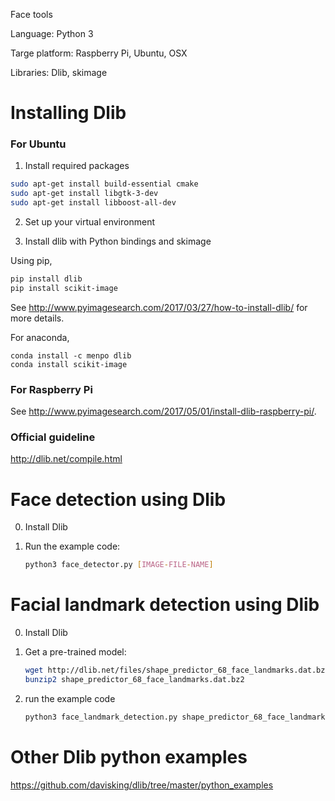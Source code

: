 Face tools

Language: Python 3

Targe platform: Raspberry Pi, Ubuntu, OSX

Libraries: Dlib, skimage

# Installing Dlib


### For Ubuntu

1. Install required packages

```bash
sudo apt-get install build-essential cmake
sudo apt-get install libgtk-3-dev
sudo apt-get install libboost-all-dev
```

2. Set up your virtual environment


3. Install dlib with Python bindings and skimage

Using pip,
```bash
pip install dlib
pip install scikit-image
```
See http://www.pyimagesearch.com/2017/03/27/how-to-install-dlib/ for more details.

For anaconda,
```
conda install -c menpo dlib 
conda install scikit-image
```


### For Raspberry Pi

See http://www.pyimagesearch.com/2017/05/01/install-dlib-raspberry-pi/.


### Official guideline 
http://dlib.net/compile.html




# Face detection using Dlib
0. Install Dlib
 
1. Run the example code:
    ```bash
    python3 face_detector.py [IMAGE-FILE-NAME]
    ```
    
# Facial landmark detection using Dlib

0. Install Dlib
1. Get a pre-trained model: 
    ```bash 
    wget http://dlib.net/files/shape_predictor_68_face_landmarks.dat.bz2
    bunzip2 shape_predictor_68_face_landmarks.dat.bz2 
    ```
 
2. run the example code 
    ```bash
    python3 face_landmark_detection.py shape_predictor_68_face_landmarks.dat [IMAGE_FILE_NAME]
    ```

# Other Dlib python examples

https://github.com/davisking/dlib/tree/master/python_examples


